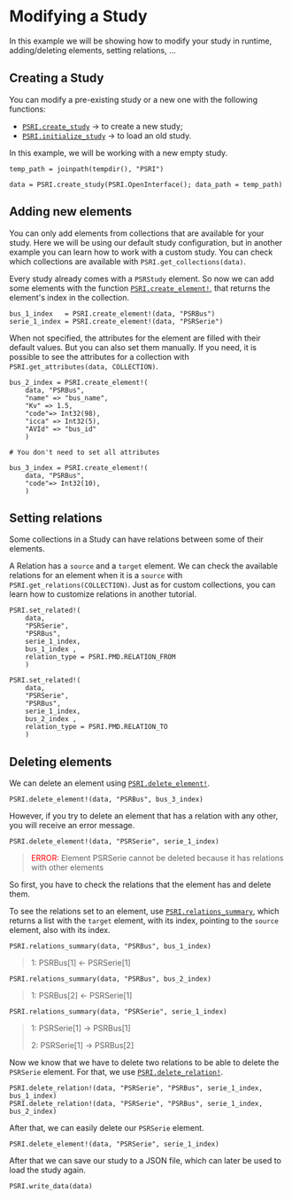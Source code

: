 # Modifying a Study

In this example we will be showing how to modify your study in runtime, adding/deleting elements, setting relations, ...

## Creating a Study

You can modify a pre-existing study or a new one with the following functions:
- [`PSRI.create_study`](@ref) &rarr; to create a new study;
- [`PSRI.initialize_study`](@ref) &rarr; to load an old study.

In this example, we will be working with a new empty study.

```
temp_path = joinpath(tempdir(), "PSRI")

data = PSRI.create_study(PSRI.OpenInterface(); data_path = temp_path)
```

## Adding new elements

You can only add elements from collections that are available for your study. Here we will be using our default study configuration, but in another example you can learn how to work with a custom study. You can check which collections are available with `PSRI.get_collections(data)`.

Every study already comes with a `PSRStudy` element. So now we can add some elements with the function [`PSRI.create_element!`](@ref), that returns the element's index in the collection.

```
bus_1_index   = PSRI.create_element!(data, "PSRBus")
serie_1_index = PSRI.create_element!(data, "PSRSerie")
```

When not specified, the attributes for the element are filled with their default values. But you can also set them manually. If you need, it is possible to see the attributes for a collection with `PSRI.get_attributes(data, COLLECTION)`.

```
bus_2_index = PSRI.create_element!(
    data, "PSRBus", 
    "name" => "bus_name", 
    "Kv" => 1.5, 
    "code"=> Int32(98), 
    "icca" => Int32(5), 
    "AVId" => "bus_id"
    )

# You don't need to set all attributes

bus_3_index = PSRI.create_element!(
    data, "PSRBus", 
    "code"=> Int32(10), 
    )
```

## Setting relations

Some collections in a Study can have relations between some of their elements. 

A Relation has a `source` and a `target` element. We can check the available relations for an element when it is a `source` with `PSRI.get_relations(COLLECTION)`. Just as for custom collections, you can learn how to customize relations in another tutorial.

```
PSRI.set_related!(
    data, 
    "PSRSerie", 
    "PSRBus", 
    serie_1_index, 
    bus_1_index , 
    relation_type = PSRI.PMD.RELATION_FROM
    )

PSRI.set_related!(
    data, 
    "PSRSerie", 
    "PSRBus", 
    serie_1_index, 
    bus_2_index , 
    relation_type = PSRI.PMD.RELATION_TO
    )
```

## Deleting elements

We can delete an element using [`PSRI.delete_element!`](@ref). 

```
PSRI.delete_element!(data, "PSRBus", bus_3_index)
```

However, if you try to delete an element that has a relation with any other, you will receive an error message. 

```
PSRI.delete_element!(data, "PSRSerie", serie_1_index)
```
> <span style="color:red">ERROR:</span> Element PSRSerie cannot be deleted because it has relations with other elements


So first, you have to check the relations that the element has and delete them.

To see the relations set to an element, use [`PSRI.relations_summary`](@ref), which returns a list with the `target` element, with its index, pointing to the `source` element, also with its index.

```
PSRI.relations_summary(data, "PSRBus", bus_1_index)
```
> 1: PSRBus[1] ← PSRSerie[1]
```
PSRI.relations_summary(data, "PSRBus", bus_2_index)
```
> 1: PSRBus[2] ← PSRSerie[1]
```
PSRI.relations_summary(data, "PSRSerie", serie_1_index)
```
> 1: PSRSerie[1] → PSRBus[1] 
>
> 2: PSRSerie[1] → PSRBus[2]

Now we know that we have to delete two relations to be able to delete the `PSRSerie` element. For that, we use [`PSRI.delete_relation!`](@ref).

```
PSRI.delete_relation!(data, "PSRSerie", "PSRBus", serie_1_index, bus_1_index)
PSRI.delete_relation!(data, "PSRSerie", "PSRBus", serie_1_index, bus_2_index)
```

After that, we can easily delete our `PSRSerie` element.
```
PSRI.delete_element!(data, "PSRSerie", serie_1_index)
```

After that we can save our study to a JSON file, which can later be used to load the study again.
```
PSRI.write_data(data)
```